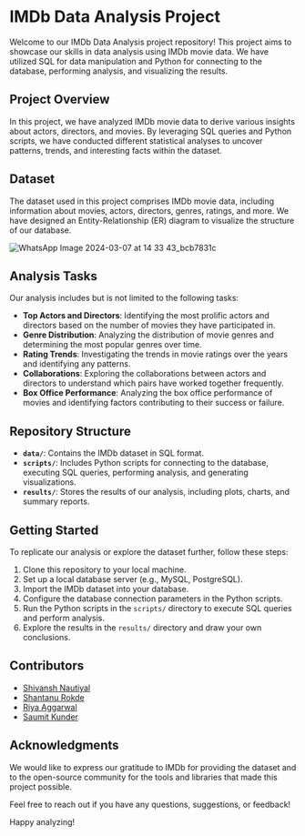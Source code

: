 # IMDb Data Analysis Project

Welcome to our IMDb Data Analysis project repository! This project aims to showcase our skills in data analysis using IMDb movie data. We have utilized SQL for data manipulation and Python for connecting to the database, performing analysis, and visualizing the results.

## Project Overview

In this project, we have analyzed IMDb movie data to derive various insights about actors, directors, and movies. By leveraging SQL queries and Python scripts, we have conducted different statistical analyses to uncover patterns, trends, and interesting facts within the dataset.

## Dataset

The dataset used in this project comprises IMDb movie data, including information about movies, actors, directors, genres, ratings, and more. We have designed an Entity-Relationship (ER) diagram to visualize the structure of our database.

![WhatsApp Image 2024-03-07 at 14 33 43_bcb7831c](https://github.com/Shiv162003/SQL_CONEEC/assets/120489897/6c1cd3ed-8fd0-4fc8-957a-4eb302747e39)


## Analysis Tasks

Our analysis includes but is not limited to the following tasks:

- **Top Actors and Directors**: Identifying the most prolific actors and directors based on the number of movies they have participated in.
- **Genre Distribution**: Analyzing the distribution of movie genres and determining the most popular genres over time.
- **Rating Trends**: Investigating the trends in movie ratings over the years and identifying any patterns.
- **Collaborations**: Exploring the collaborations between actors and directors to understand which pairs have worked together frequently.
- **Box Office Performance**: Analyzing the box office performance of movies and identifying factors contributing to their success or failure.

## Repository Structure

- **`data/`**: Contains the IMDb dataset in SQL format.
- **`scripts/`**: Includes Python scripts for connecting to the database, executing SQL queries, performing analysis, and generating visualizations.
- **`results/`**: Stores the results of our analysis, including plots, charts, and summary reports.

## Getting Started

To replicate our analysis or explore the dataset further, follow these steps:

1. Clone this repository to your local machine.
2. Set up a local database server (e.g., MySQL, PostgreSQL).
3. Import the IMDb dataset into your database.
4. Configure the database connection parameters in the Python scripts.
5. Run the Python scripts in the `scripts/` directory to execute SQL queries and perform analysis.
6. Explore the results in the `results/` directory and draw your own conclusions.


## Contributors

- [Shivansh Nautiyal](https://github.com/shiv162003)
- [Shantanu Rokde](https://github.com/ShantanuRokde)
- [Riya Aggarwal](https://github.com/riyaaggarwal)
- [Saumit Kunder](https://github.com/saumitkunder)


## Acknowledgments

We would like to express our gratitude to IMDb for providing the dataset and to the open-source community for the tools and libraries that made this project possible.

Feel free to reach out if you have any questions, suggestions, or feedback!

Happy analyzing!

